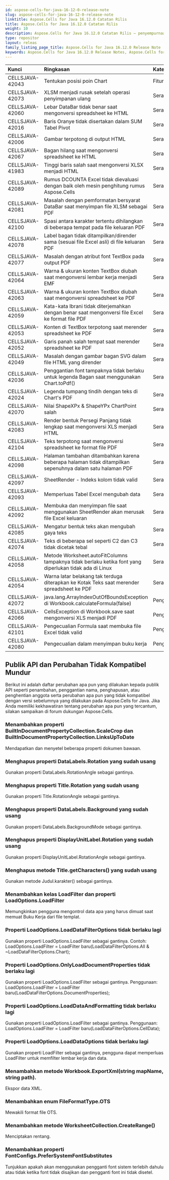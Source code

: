 ```yaml
---
id: aspose-cells-for-java-16-12-0-release-note
slug: aspose-cells-for-java-16-12-0-release-note
linktitle: Aspose.Cells for Java 16.12.0 Catatan Rilis
title: Aspose.Cells for Java 16.12.0 Catatan Rilis
weight: 10
description: Aspose.Cells for Java 16.12.0 Catatan Rilis – penyempurnaan terbaru, fitur baru, dan perbaikan
type: repositor
layout: releas
family_listing_page_title: Aspose.Cells for Java 16.12.0 Release Note
keywords: Aspose.Cells for Java 16.12.0 Release Notes, Aspose.Cells for Java 16.12.0 updates and fixe
---
```

|**Kunci** |**Ringkasan** |**Kategori** |
| :- | :- | :- |
|CELLSJAVA-42043 | Tentukan posisi poin Chart| Fitur baru|
|CELLSJAVA-42073 | XLSM menjadi rusak setelah operasi penyimpanan ulang| Serangga|
|CELLSJAVA-42060 | Lebar DataBar tidak benar saat mengonversi spreadsheet ke HTML| Serangga|
|CELLSJAVA-42016 | Baris Oranye tidak disertakan dalam SUM Tabel Pivot| Serangga|
|CELLSJAVA-42006 | Gambar terpotong di output HTML| Serangga|
|CELLSJAVA-42067 | Bagan hilang saat mengonversi spreadsheet ke HTML| Serangga|
|CELLSJAVA-41983 | Tinggi baris salah saat mengonversi XLSX menjadi HTML| Serangga|
|CELLSJAVA-42089 | Rumus DCOUNTA Excel tidak dievaluasi dengan baik oleh mesin penghitung rumus Aspose.Cells| Serangga|
|CELLSJAVA-42081 | Masalah dengan pemformatan bersyarat DataBar saat menyimpan file XLSM sebagai PDF| Serangga|
|CELLSJAVA-42100 |Spasi antara karakter tertentu dihilangkan di beberapa tempat pada file keluaran PDF| Serangga|
|CELLSJAVA-42078 | Label bagan tidak ditampilkan/dirender sama (sesuai file Excel asli) di file keluaran PDF| Serangga|
|CELLSJAVA-42077 | Masalah dengan atribut font TextBox pada output PDF| Serangga|
|CELLSJAVA-42064 | Warna & ukuran konten TextBox diubah saat mengonversi lembar kerja menjadi EMF| Serangga|
|CELLSJAVA-42063 | Warna & ukuran konten TextBox diubah saat mengonversi spreadsheet ke PDF| Serangga|
|CELLSJAVA-42059 | Kata-kata Ibrani tidak diterjemahkan dengan benar saat mengonversi file Excel ke format file PDF| Serangga|
|CELLSJAVA-42053 | Konten di TextBox terpotong saat merender spreadsheet ke PDF| Serangga|
|CELLSJAVA-42052 | Garis panah salah tempat saat merender spreadsheet ke PDF| Serangga|
|CELLSJAVA-42049 | Masalah dengan gambar bagan SVG dalam file HTML yang dirender| Serangga|
|CELLSJAVA-42036 | Penggantian font tampaknya tidak berlaku untuk legenda Bagan saat menggunakan Chart.toPdf()| Serangga|
|CELLSJAVA-42024 | Legenda tumpang tindih dengan teks di Chart's PDF| Serangga|
|CELLSJAVA-42070 |Nilai ShapeXPx & ShapeYPx ChartPoint salah| Serangga|
|CELLSJAVA-42083 | Render bentuk Persegi Panjang tidak lengkap saat mengonversi XLS menjadi HTML| Serangga|
|CELLSJAVA-42104 | Teks terpotong saat mengonversi spreadsheet ke format file PDF| Serangga|
|CELLSJAVA-42098 | Halaman tambahan ditambahkan karena beberapa halaman tidak ditampilkan sepenuhnya dalam satu halaman PDF| Serangga|
|CELLSJAVA-42097 | SheetRender - Indeks kolom tidak valid| Serangga|
|CELLSJAVA-42093 | Memperluas Tabel Excel mengubah data| Serangga|
|CELLSJAVA-42092 | Membuka dan menyimpan file saat menggunakan SheetRender akan merusak file Excel keluaran| Serangga|
|CELLSJAVA-42085 | Mengatur bentuk teks akan mengubah gaya teks| Serangga|
|CELLSJAVA-42074 | Teks di beberapa sel seperti C2 dan C3 tidak dicetak tebal| Serangga|
|CELLSJAVA-42058 | Metode Worksheet.autoFitColumns tampaknya tidak berlaku ketika font yang diperlukan tidak ada di Linux| Serangga|
|CELLSJAVA-42054 | Warna latar belakang tak terduga diterapkan ke Kotak Teks saat merender spreadsheet ke PDF| Serangga|
|CELLSJAVA-42072 | java.lang.ArrayIndexOutOfBoundsException di Workbook.calculateFormula(false)| Pengecualian|
|CELLSJAVA-42066 | CellsException di Workbook.save saat mengonversi XLS menjadi PDF| Pengecualian|
|CELLSJAVA-42101 |Pengecualian Formula saat membuka file Excel tidak valid| Pengecualian|
|CELLSJAVA-42080 | Pengecualian dalam menyimpan buku kerja| Pengecualian|
##  **Publik API dan Perubahan Tidak Kompatibel Mundur**
Berikut ini adalah daftar perubahan apa pun yang dilakukan kepada publik API seperti penambahan, penggantian nama, penghapusan, atau penghentian anggota serta perubahan apa pun yang tidak kompatibel dengan versi sebelumnya yang dilakukan pada Aspose.Cells for Java. Jika Anda memiliki kekhawatiran tentang perubahan apa pun yang tercantum, silakan sampaikan di forum dukungan Aspose.Cells.
###  **Menambahkan properti BuiltInDocumentPropertyCollection.ScaleCrop dan BuiltInDocumentPropertyCollection.LinksUpToDate**
Mendapatkan dan menyetel beberapa properti dokumen bawaan.
###  **Menghapus properti DataLabels.Rotation yang sudah usang**
Gunakan properti DataLabels.RotationAngle sebagai gantinya.
###  **Menghapus properti Title.Rotation yang sudah usang**
Gunakan properti Title.RotationAngle sebagai gantinya.
###  **Menghapus properti DataLabels.Background yang sudah usang**
Gunakan properti DataLabels.BackgroundMode sebagai gantinya.
###  **Menghapus properti DisplayUnitLabel.Rotation yang sudah usang**
Gunakan properti DisplayUnitLabel.RotationAngle sebagai gantinya.
###  **Menghapus metode Title.getCharacters() yang sudah usang**
Gunakan metode Judul.karakter() sebagai gantinya.
###  **Menambahkan kelas LoadFilter dan properti LoadOptions.LoadFilter**
Memungkinkan pengguna mengontrol data apa yang harus dimuat saat memuat Buku Kerja dari file templat.
###  **Properti LoadOptions.LoadDataFilterOptions tidak berlaku lagi**
Gunakan properti LoadOptions.LoadFilter sebagai gantinya. Contoh: LoadOptions.LoadFilter = LoadFilter baru(LoadDataFilterOptions.All & ~LoadDataFilterOptions.Chart);
###  **Properti LoadOptions.OnlyLoadDocumentProperties tidak berlaku lagi**
Gunakan properti LoadOptions.LoadFilter sebagai gantinya. Penggunaan: LoadOptions.LoadFilter = LoadFilter baru(LoadDataFilterOptions.DocumentProperties);
###  **Properti LoadOptions.LoadDataAndFormatting tidak berlaku lagi**
Gunakan properti LoadOptions.LoadFilter sebagai gantinya. Penggunaan: LoadOptions.LoadFilter = LoadFilter baru(LoadDataFilterOptions.CellData);
###  **Properti LoadOptions.LoadDataOptions tidak berlaku lagi**
Gunakan properti LoadFilter sebagai gantinya, pengguna dapat memperluas LoadFilter untuk memfilter lembar kerja dan data.
###  **Menambahkan metode Workbook.ExportXml(string mapName, string path).**
Ekspor data XML.
###  **Menambahkan enum FileFormatType.OTS**
Mewakili format file OTS.
###  **Menambahkan metode WorksheetCollection.CreateRange()**
Menciptakan rentang.
###  **Menambahkan properti FontConfigs.PreferSystemFontSubstitutes**
Tunjukkan apakah akan menggunakan pengganti font sistem terlebih dahulu atau tidak ketika font tidak disajikan dan pengganti font ini tidak disetel.
